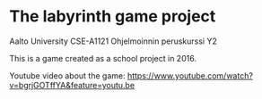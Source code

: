 # The labyrinth game project 
Aalto University 
CSE-A1121 Ohjelmoinnin peruskurssi Y2

This is a game created as a school project in 2016. 

Youtube video about the game: 
https://www.youtube.com/watch?v=bgrjGOTffYA&feature=youtu.be
